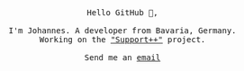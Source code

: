 

<p align="center">

  <samp>
   Hello GitHub 👋,</br></br> I'm Johannes. A developer from Bavaria, Germany.  <br>
    Working on the <a href="https://support-pp.de">"Support++"</a> project.
     <br><br>Send me an <a href="mailto:johannes@waigel.me">email</a>
  </samp>
</p>
<!--
**VerHext/VerHext** is a ✨ _special_ ✨ repository because its `README.md` (this file) appears on your GitHub profile.

Here are some ideas to get you started:

- 🔭 I’m currently working on ...
- 🌱 I’m currently learning ...
- 👯 I’m looking to collaborate on ...
- 🤔 I’m looking for help with ...
- 💬 Ask me about ...
- 📫 How to reach me: ...
- 😄 Pronouns: ...
- ⚡ Fun fact: ...
-->
